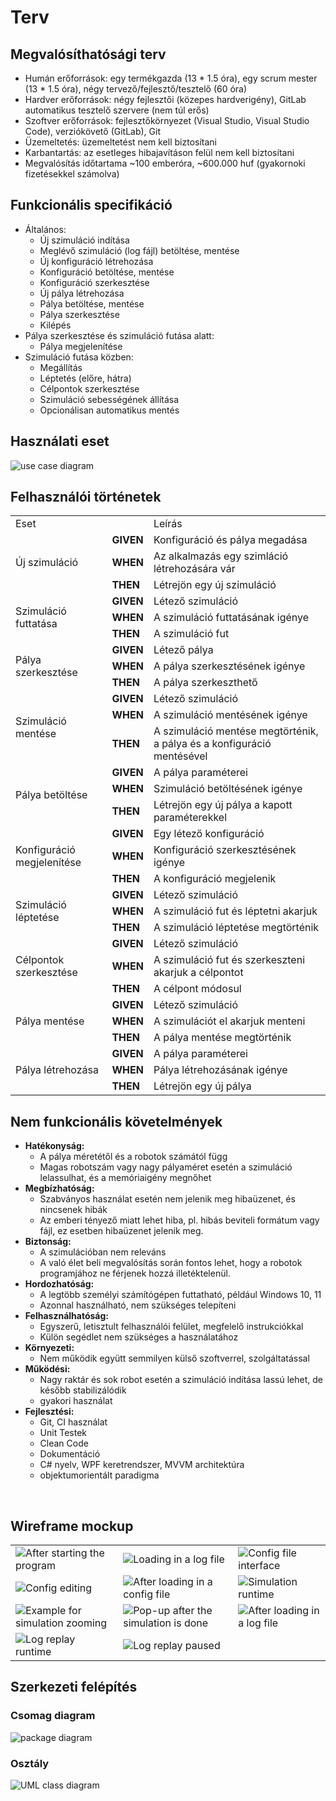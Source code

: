 # Terv

## Megvalósíthatósági terv
- Humán erőforrások: egy termékgazda (13 * 1.5 óra), egy scrum mester (13 * 1.5 óra), négy tervező/fejlesztő/tesztelő (60 óra)
- Hardver erőforrások: négy fejlesztői (közepes hardverigény), GitLab automatikus tesztelő szervere (nem túl erős)
- Szoftver erőforrások: fejlesztőkörnyezet (Visual Studio, Visual Studio Code), verziókövető (GitLab), Git
- Üzemeltetés: üzemeltetést nem kell biztosítani
- Karbantartás: az esetleges hibajavításon felül nem kell biztosítani
- Megvalósítás időtartama ~100 emberóra, ~600.000 huf (gyakornoki fizetésekkel számolva)

## Funkcionális specifikáció
- Általános:
    - Új szimuláció indítása
    - Meglévő szimuláció (log fájl) betöltése, mentése
    - Új konfiguráció létrehozása
    - Konfiguráció betöltése, mentése
    - Konfiguráció szerkesztése
    - Új pálya létrehozása
    - Pálya betöltése, mentése
    - Pálya szerkesztése
    - Kilépés
- Pálya szerkesztése és szimuláció futása alatt:
    - Pálya megjelenítése
- Szimuláció futása közben:
    - Megállítás
    - Léptetés (előre, hátra)
    - Célpontok szerkesztése
    - Szimuláció sebességének állítása
    - Opcionálisan automatikus mentés

## Használati eset

![use case diagram](https://www.plantuml.com/plantuml/svg/bPQ_ZjGm4CPxFuLrD5p1FS0MwCILIEZ4mGEOP3RhYsD7zWH1q3q4BTsMAQYGU06BzsBnibA6dSo6RVtDR_vySvExJMWY3ftJGuBA950EjgWnw6YR7UhQHgZG1gzIQtrlekbq5toeTZ5qeBV67K9CXI7gzzeaVVKEOfUdjZ5ZRQxKds3Z6mVwOOJOGXhnrrVzHUd3x_dhuBUs6MBULpR_qEcao5E2Q_tipjI0hzm0H_LzthlFvfBgBa-k3nv3AoYVL17Fghk7EDg357nbpQc-Xz5sW_jRtGV0_DFnMQco0xyWozyUTPf9pnHqBd9cLYldRecOQCYCfOmdZPofBwApDq9mUS88kp3cVJBNN3l_IihlWZKtBrxoVMoqzHz32wi0j0u19FfVK7HUD5uC5Smb27wt2eAQGQBu07vFQ3frPdE9P6sbiRmnQuENzfWVba2IxLqFAuTaTaI8bTmDeHX6i1qG3PPNwSOKKe_0_m4gTIbrQL98lT5zX0fgM0lYTvXYn7OBIBhU6msV47ozWi9FYbAKakyHZw82qfwmClzBMucJlvzpeDpawMav_cc-v6_oD08kVC8xQ1x1WS_VZv2ZwArfCU_Z-Qkwv6Rv7-HG8elWBw4y5dvoCdLXFZUhwvBsMgQGGtCBlXuwftu3)

## Felhasználói történetek

<table>
  <tr>
      <td>Eset</td>
      <td></td>
      <td>Leírás</td>
  </tr>
  <tr>
      <td rowspan=3>Új szimuláció</td>
      <td><b>GIVEN</b></td>
      <td>Konfiguráció és pálya megadása</td>
  </tr>
  <tr>
      <td><b>WHEN</b></td>
      <td>Az alkalmazás egy szimláció létrehozására vár</td>
  </tr>
  <tr>
      <td><b>THEN</b></td>
      <td>Létrejön egy új szimuláció</td>
  </tr>
  <tr>
      <td rowspan=3>Szimuláció futtatása</td>
      <td><b>GIVEN</b></td>
      <td>Létező szimuláció</td>
  </tr>
  <tr>
      <td><b>WHEN</b></td>
      <td>A szimuláció futtatásának igénye</td>
  </tr>
  <tr> 
      <td><b>THEN</b></td>
      <td>A szimuláció fut</td>
  </tr>
  <tr>
      <td rowspan=3>Pálya szerkesztése</td>
      <td><b>GIVEN</b></td>
      <td>Létező pálya</td>
  </tr>
  <tr>
      <td><b>WHEN</b></td>
      <td>A pálya szerkesztésének igénye</td>
  </tr>
  <tr>
      <td><b>THEN</b></td>
      <td>A pálya szerkeszthető</td>
  </tr>
  <tr>
      <td rowspan=3>Szimuláció mentése</td>
      <td><b>GIVEN</b></td>
      <td>Létező szimuláció</td>
  </tr>
  <tr>
      <td><b>WHEN</b></td>
      <td>A szimuláció mentésének igénye</td>
  </tr>
  <tr>
      <td><b>THEN</b></td>
      <td>A szimuláció mentése megtörténik, a pálya és a konfiguráció mentésével</td>
  </tr>
  <tr>
      <td rowspan=3>Pálya betöltése</td>
      <td><b>GIVEN</b></td>
      <td>A pálya paraméterei</td>
  </tr>
  <tr>
      <td><b>WHEN</b></td>
      <td>Szimuláció betöltésének igénye</td>
  </tr>
  <tr> 
      <td><b>THEN</b></td>
      <td>Létrejön egy új pálya a kapott paraméterekkel</td>
  </tr>
  <tr>
      <td rowspan=3>Konfiguráció megjelenítése</td>
      <td><b>GIVEN</b></td>
      <td>Egy létező konfiguráció</td>
  </tr>
  <tr>
      <td><b>WHEN</b></td>
      <td>Konfiguráció szerkesztésének igénye</td>
  </tr>
  <tr>
      <td><b>THEN</b></td>
      <td>A konfiguráció megjelenik</td>
  </tr>
  <tr>
      <td rowspan=3>Szimuláció léptetése</td>
      <td><b>GIVEN</b></td>
      <td>Létező szimuláció</td>
  </tr>
  <tr>
      <td><b>WHEN</b></td>
      <td>A szimuláció fut és léptetni akarjuk</td>
  </tr>
  <tr>
      <td><b>THEN</b></td>
      <td>A szimuláció léptetése megtörténik</td>
  </tr>
  <tr>
      <td rowspan=3>Célpontok szerkesztése</td>
      <td><b>GIVEN</b></td>
      <td>Létező szimuláció</td>
  </tr>
  <tr>
      <td><b>WHEN</b></td>
      <td>A szimuláció fut és szerkeszteni akarjuk a célpontot</td>
  </tr>
  <tr>
      <td><b>THEN</b></td>
      <td>A célpont módosul</td>
  </tr>
  <tr>
      <td rowspan=3>Pálya mentése</td>
      <td><b>GIVEN</b></td>
      <td>Létező szimuláció</td>
  </tr>
  <tr>
      <td><b>WHEN</b></td>
      <td>A szimulációt el akarjuk menteni</td>
  </tr>
  <tr>
      <td><b>THEN</b></td>
      <td>A pálya mentése megtörténik</td>
  </tr>
  <tr>
      <td rowspan=3>Pálya létrehozása</td>
      <td><b>GIVEN</b></td>
      <td>A pálya paraméterei</td>
  </tr>
  <tr>
      <td><b>WHEN</b></td>
      <td>Pálya létrehozásának igénye</td>
  </tr>
  <tr>
      <td><b>THEN</b></td>
      <td>Létrejön egy új pálya</td>
  </tr>
</table>

## Nem funkcionális követelmények

- **Hatékonyság:**
    - A pálya méretétől és a robotok számától függ
    - Magas robotszám vagy nagy pályaméret esetén a szimuláció lelassulhat, és a memóriaigény megnőhet
- **Megbízhatóság:**
    - Szabványos használat esetén nem jelenik meg hibaüzenet, és nincsenek hibák
    - Az emberi tényező miatt lehet hiba, pl. hibás beviteli formátum vagy fájl, ez esetben hibaüzenet jelenik meg.
- **Biztonság:**
    - A szimulációban nem releváns
    - A való élet beli megvalósítás során fontos lehet, hogy a robotok programjához ne férjenek hozzá illetéktelenül.
- **Hordozhatóság:**
    - A legtöbb személyi számítógépen futtatható, például Windows 10, 11
    - Azonnal használható, nem szükséges telepíteni
- **Felhasználhatóság:**
    - Egyszerű, letisztult felhasználói felület, megfelelő instrukciókkal
    - Külön segédlet nem szükséges a használatához
- **Környezeti:**
    - Nem működik együtt semmilyen külső szoftverrel, szolgáltatással
- **Működési:**
    - Nagy raktár és sok robot esetén a szimuláció indítása lassú lehet, de később stabilizálódik
    - gyakori használat
- **Fejlesztési:**
    - Git, CI használat
    - Unit Testek
    - Clean Code
    - Dokumentáció
    - C# nyelv, WPF keretrendszer, MVVM architektúra
    - objektumorientált paradigma

<br>

## Wireframe mockup

|   |   |   |
|---|---|---|
| ![After starting the program](wireframe/load_in.png) | ![Loading in a log file](wireframe/load_log_file.png) | ![Config file interface](wireframe/load_conf.png) |
| ![Config editing](wireframe/edit_conf.png) | ![After loading in a config file](wireframe/after_config.png) | ![Simulation runtime](wireframe/simulation_runtime.png) |
| ![Example for simulation zooming](wireframe/simulation_zooming.png) | ![Pop-up after the simulation is done](wireframe/simulation_done.png) | ![After loading in a log file](wireframe/after_log.png) |
| ![Log replay runtime](wireframe/log_replay_runtime.png) | ![Log replay paused](wireframe/log_replay_paused.png) | |

## Szerkezeti felépítés

### Csomag diagram

![package diagram](https://www.plantuml.com/plantuml/svg/LL7DZgCm3BxdAVm2lC5grGLrJqLQXOhBQWuUS9ce8Ob2cAggvjt7nPG9EVdxoMSxEKm9Ovf72vKVWtVaafgknWMCE4BtuffqjmIHkeHkiAHKmEwA0q5hw0OF1NoCInGls17y2K5zxJsrxycknlyRKU94Ru0Jj7KfKcF6sM8otcscnT2qjHWq1OltlQXPpFfjlVQ1bNV9MqjH0giyxwd57r6_HF_kap12d34E9CnPcECdEI6E-Gp_A4vcIkGwWWUiHswK7cE_t5XtvkONCopCslVaXx_6ojESdh5D1KNlRwxu3Lhf72YzWJFxsXf-5NCebXVLEHBnvUNrTGPvOSM_1cncnCOCiKy6uFeeLJJ3Hs9Oxb2r5qyyg4HmgGxa-dcqtm00)

### Osztály
![UML class diagram](https://www.plantuml.com/plantuml/svg/pLXVS-Es4N_Nfy38BxHDPv8-TZpds98lfndVsPKqSTkRcnkOtADGam0BWB8LLVdinP8KiQ8WtNNIDl63HM9_MFoms3zB_6WirxOgSZRAkJ5ZmJFDYu5v5hBaxeabE7njhHPFbOL9ekHC_0Bi-y5WKFBacMV0XZyBU1cozO0nrk3PTLdYU_jtCPkCR-zkF_mqVyV-p59LFUN0rawLiHiF-kiToCmk7498wuV_5XwUMIYRCRRMm5CbynLHzjc8ub78LBquq4mKLSwjKB8PkY8u3MNELnrqIbufh3QJL-ZVA6ZfxF1UfP0xoC_RPmf8hCx7waKw-PDIEP4KgZBme8oJF2YwKMIOM2vpSA99mJEuqPLP43dakIWDuDJRvl6CpbPFog9iB1Ah9DUhooaEnUmdBT8t16cvpk1ReEVkTAFJxPlNS2zhkrHbP42ce9qczVGFI9m29DyARvSWxRNEpAcVsLZzfh9ksS-ZN2JFOHLJLLb8GnhS4V-MwMDXIcM0d6j4fFSbo8PYTEgFZWZTwlkIjR7SYcJJQ7UJxnHFXSmYzA1c4RB6YES9EYb4YHEFk5poNGkbck-G6hjtF9SmVYA5hG_FXEKu-pQ70gGrhTODYTz-nB0rbT8WGSbcC13IWlx24s2JaIeABbCKaD4FoeelgmUjIj1sDLfmcG5YI1hfGWPpIRrSDtB33R3BVrrS-A5TG2Fqj8_26luUGhOsXXmoRg7R10sqLqWgYuvqdU0QburlNRq9Pw24ozjkneE6L2HESJVfoiVJg4EsTd4JQYzzvoZae0cqq_CrdRsDH0V9n-nhH4z3JAEwF80bGNQr5mBdny0UDUN2m9uHEhSanzDpY4l-PApcYNtZpi3hwtcPMxCtSi2uzxA7Yyhs_GClq3XkCI6pblecn8lGE1afQRNAythN_eMuo2zA5Lr5z3mUHMeNXulR-JiGsS8U0Vmzh7UwhGNrmrbmwYFFSuJWRnWnT_dri8DYaZlYm2Vtia7qCpGQrMDmZG3YS9eA7S05okaX47pWECu3sgAIsqLty9G0pOJ1nPs8hjr2oL38jgDAQv1sBWheDJpdpVnWCtIE-3l-17b7bGI3c-M6jscP27Xb82ZfxIfi19gv7q0ROIp817RxGBVTBoAZPYbu-LRaFfYyn6cIze3C0Y-mx-ntWPQRvmDJP5NCdTHCOGay3qsyDaPa4alWp6fk8Llrr90YtZXspnBkgTdWVgAwKLplL8_vggGi0w4UYcyw-fwNU5hkvxwEXu_nfs-bsT3ngkn2c8-OF5vZXZ-hJz7fZcwsnhp7hT8RulDaVtSgGxlJ7TO1Rr1D_NH695ehZPBwWGYSRqe96jtNTFcAo4iDIw4gb8sv1SJHJ9FL-YBzGypqdsBMMYncXScekz89o2m2_DyH9OWPNqB8su-RE1mJFfkua40nTG-I1WuKiPFFUZTR4yaBoT5a7Cs3cGP_QPMfkx0bprlHhEIIA7j2ro0kyjjgq1-gs9nxCqU1ycAv1TgyhBS7iVdFojN8iGyNBC-aQIXc9Q0g_D-v-twN4oWLL1oiOc4tmjD7HtqhMcAJ9kU5gXxLTYW6BaBPPStDIYQRNL1zijzaTBK4hKKA6sg7u1Q7FmpPcMlVXnUVURkD8TaHiT23t_C1k_pQVMyXDje9WfZLN_lRJ_6OfK93WcIs2GPakfLkUrxssZRMPtiPusBkbc_MARd69Dde-VWfPYy-pEYoeLNwwazmX_yrzWqX6WFzRPoyvtB1hGKknyADoGIYuupTJqZBwxpIqapXdvLZbaO7wHvNsukPyTiPM_-FRKDTjL_lVz_bhr6n9-1TxntmSY8DQ1ije6uWyE8CFIyddMJCX8MY5Pw6jKoXS0IEQJbjntyFCtGt3JuXq2z2l0w9RDE2-Oo2FLdCUjnwPJTcRKKtoAXvF2E97JUy-wNQh4_p5Kt2GvASUl3ll_lkRCXKCwEXCMnOaAFsU9ha2SU_L531PSkKtE_XijlBFR5pkuSI0knt1Fyl6te6pHOZlLKGA95ONtO--PKHD6aSR3UYrnOIqDgi5WgZoNYaAdInVbC-IO-qG3Fgvdr4aBQNZ4bCTCzUZ9ystfXNf2yJnYgzylNYS7CMbMHr4edzLVidnJlbH7ATfiWfAhVAhgXz6ylsN7pHK1ssokX1jFjYwwt-7PFPhnzrgy3JeMn8bx0JHKAsfqdjh3CuVeOJSxy4tQQf4EBN3_1g8r_2lQ3x3XEVEYdzz2AKaUok_V9Tmu6iYdQ0REfjpAOn6yNiCMPpgW_X_eZ93AcqNSGCkC6EH5NuyWB63lQYudoKg-JvKHZ0pL5bRhyWZNlS12OrWVIjS_6ZYdnLpS5WLbm7s-5Q6Bgg3WXkbEr6tGhNPObctRluxWJqpdimw2wvyJwvVsay25zsDzYT6yp1e7-15D0sw7Fg4UqcjyewKE2Ys-TjPEDWachoqY2mqKP0WwxMDdlphJXfm562tTdUs4rW3FiOD_r7a6bLvFy6)